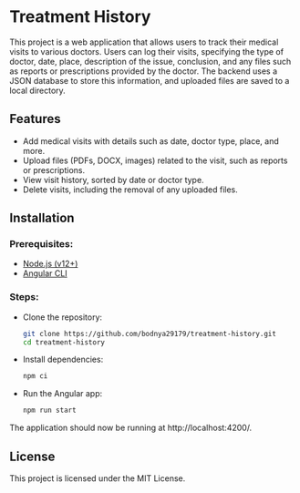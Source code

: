 # Treatment History

This project is a web application that allows users to track their medical visits to various doctors. Users can log
their visits, specifying the type of doctor, date, place, description of the issue, conclusion, and any files such as
reports or prescriptions provided by the doctor. The backend uses a JSON database to store this information, and
uploaded files are saved to a local directory.

## Features
- Add medical visits with details such as date, doctor type, place, and more.
- Upload files (PDFs, DOCX, images) related to the visit, such as reports or prescriptions.
- View visit history, sorted by date or doctor type.
- Delete visits, including the removal of any uploaded files.

## Installation

### Prerequisites:
- [Node.js (v12+)](https://nodejs.org/)
- [Angular CLI](https://angular.dev/)

### Steps:

- Clone the repository:

   ```bash
   git clone https://github.com/bodnya29179/treatment-history.git
   cd treatment-history
   ```

- Install dependencies:

   ```bash
   npm ci
   ```
  
- Run the Angular app:

   ```bash
   npm run start
   ```

The application should now be running at http://localhost:4200/.

## License
This project is licensed under the MIT License.

